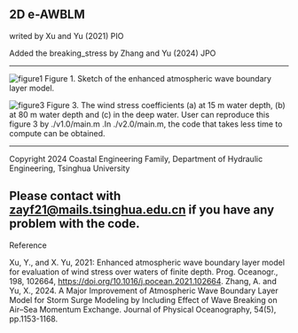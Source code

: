 2D e-AWBLM
---------------------------------------------------------------------------------

writed by Xu and Yu (2021) PIO

Added the breaking_stress by Zhang and Yu (2024) JPO

---------------------------------------------------------------------------------

![figure1](https://github.com/anyifang/e-AWBLM/assets/89235013/c6d6a062-bffd-4721-adff-fbc6e1f06bde)
Figure 1. Sketch of the enhanced atmospheric wave boundary layer model. 

![figure3](https://github.com/anyifang/e-AWBLM/assets/89235013/b2a6a174-3be6-4fb1-a660-f93ee3f234f3)
Figure 3. The wind stress coefficients (a) at 15 m water depth, (b) at 80 m water depth and (c) in the deep water.
User can reproduce this figure 3 by ./v1.0/main.m
.In ./v2.0/main.m, the code that takes less time to compute can be obtained.

---------------------------------------------------------------------------------

Copyright 2024 Coastal Engineering Family, Department of Hydraulic Engineering, Tsinghua University

Please contact with zayf21@mails.tsinghua.edu.cn if you have any problem with the code.
---------------------------------------------------------------------------------


Reference

Xu, Y., and X. Yu, 2021: Enhanced atmospheric wave boundary layer model for evaluation of wind stress over waters of finite depth. Prog. Oceanogr., 198, 102664, https://doi.org/10.1016/j.pocean.2021.102664.
Zhang, A. and Yu, X., 2024. A Major Improvement of Atmospheric Wave Boundary Layer Model for Storm Surge Modeling by Including Effect of Wave Breaking on Air–Sea Momentum Exchange. Journal of Physical Oceanography, 54(5), pp.1153-1168.
